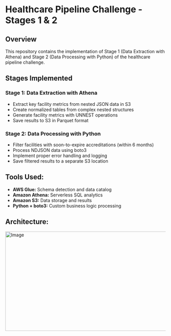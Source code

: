 # Healthcare Pipeline Challenge - Stages 1 & 2

## Overview
This repository contains the implementation of Stage 1 (Data Extraction with Athena) and Stage 2 (Data Processing with Python) of the healthcare pipeline challenge.

## Stages Implemented

### Stage 1: Data Extraction with Athena
- Extract key facility metrics from nested JSON data in S3
- Create normalized tables from complex nested structures
- Generate facility metrics with UNNEST operations
- Save results to S3 in Parquet format

### Stage 2: Data Processing with Python
- Filter facilities with soon-to-expire accreditations (within 6 months)
- Process NDJSON data using boto3
- Implement proper error handling and logging
- Save filtered results to a separate S3 location

## Tools Used:
- **AWS Glue:** Schema detection and data catalog
- **Amazon Athena:** Serverless SQL analytics
- **Amazon S3:** Data storage and results
- **Python + boto3:** Custom business logic processing

## Architecture:
<img width="741" height="311" alt="Image" src="https://github.com/user-attachments/assets/5be17b3b-a3c5-488d-8433-0d42506a1cd2" />
